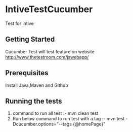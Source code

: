 # IntiveTestCucumber
Test for intive

## Getting Started
Cucumber Test will test feature on website http://www.thetestroom.com/jswebapp/


## Prerequisites
Install Java,Maven and Github

## Running the tests
1) command to run all test :- mvn clean test
2) Run below command to run test with a tag :- mvn test -Dcucumber.options="--tags {@homePage}"
